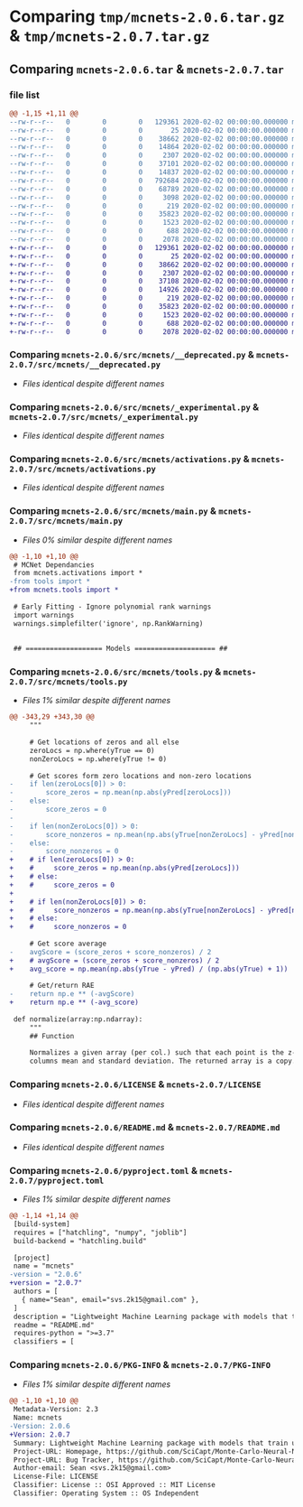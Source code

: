 # Comparing `tmp/mcnets-2.0.6.tar.gz` & `tmp/mcnets-2.0.7.tar.gz`

## Comparing `mcnets-2.0.6.tar` & `mcnets-2.0.7.tar`

### file list

```diff
@@ -1,15 +1,11 @@
--rw-r--r--   0        0        0   129361 2020-02-02 00:00:00.000000 mcnets-2.0.6/src/mcnets/__deprecated.py
--rw-r--r--   0        0        0       25 2020-02-02 00:00:00.000000 mcnets-2.0.6/src/mcnets/__init__.py
--rw-r--r--   0        0        0    38662 2020-02-02 00:00:00.000000 mcnets-2.0.6/src/mcnets/_experimental.py
--rw-r--r--   0        0        0    14864 2020-02-02 00:00:00.000000 mcnets-2.0.6/src/mcnets/_nlp_tools.py
--rw-r--r--   0        0        0     2307 2020-02-02 00:00:00.000000 mcnets-2.0.6/src/mcnets/activations.py
--rw-r--r--   0        0        0    37101 2020-02-02 00:00:00.000000 mcnets-2.0.6/src/mcnets/main.py
--rw-r--r--   0        0        0    14837 2020-02-02 00:00:00.000000 mcnets-2.0.6/src/mcnets/tools.py
--rw-r--r--   0        0        0   792684 2020-02-02 00:00:00.000000 mcnets-2.0.6/stock tests/spy
--rw-r--r--   0        0        0    68789 2020-02-02 00:00:00.000000 mcnets-2.0.6/stock tests/stocks.xlsx
--rw-r--r--   0        0        0     3098 2020-02-02 00:00:00.000000 mcnets-2.0.6/stock tests/top500tickers_list
--rw-r--r--   0        0        0      219 2020-02-02 00:00:00.000000 mcnets-2.0.6/.gitignore
--rw-r--r--   0        0        0    35823 2020-02-02 00:00:00.000000 mcnets-2.0.6/LICENSE
--rw-r--r--   0        0        0     1523 2020-02-02 00:00:00.000000 mcnets-2.0.6/README.md
--rw-r--r--   0        0        0      688 2020-02-02 00:00:00.000000 mcnets-2.0.6/pyproject.toml
--rw-r--r--   0        0        0     2078 2020-02-02 00:00:00.000000 mcnets-2.0.6/PKG-INFO
+-rw-r--r--   0        0        0   129361 2020-02-02 00:00:00.000000 mcnets-2.0.7/src/mcnets/__deprecated.py
+-rw-r--r--   0        0        0       25 2020-02-02 00:00:00.000000 mcnets-2.0.7/src/mcnets/__init__.py
+-rw-r--r--   0        0        0    38662 2020-02-02 00:00:00.000000 mcnets-2.0.7/src/mcnets/_experimental.py
+-rw-r--r--   0        0        0     2307 2020-02-02 00:00:00.000000 mcnets-2.0.7/src/mcnets/activations.py
+-rw-r--r--   0        0        0    37108 2020-02-02 00:00:00.000000 mcnets-2.0.7/src/mcnets/main.py
+-rw-r--r--   0        0        0    14926 2020-02-02 00:00:00.000000 mcnets-2.0.7/src/mcnets/tools.py
+-rw-r--r--   0        0        0      219 2020-02-02 00:00:00.000000 mcnets-2.0.7/.gitignore
+-rw-r--r--   0        0        0    35823 2020-02-02 00:00:00.000000 mcnets-2.0.7/LICENSE
+-rw-r--r--   0        0        0     1523 2020-02-02 00:00:00.000000 mcnets-2.0.7/README.md
+-rw-r--r--   0        0        0      688 2020-02-02 00:00:00.000000 mcnets-2.0.7/pyproject.toml
+-rw-r--r--   0        0        0     2078 2020-02-02 00:00:00.000000 mcnets-2.0.7/PKG-INFO
```

### Comparing `mcnets-2.0.6/src/mcnets/__deprecated.py` & `mcnets-2.0.7/src/mcnets/__deprecated.py`

 * *Files identical despite different names*

### Comparing `mcnets-2.0.6/src/mcnets/_experimental.py` & `mcnets-2.0.7/src/mcnets/_experimental.py`

 * *Files identical despite different names*

### Comparing `mcnets-2.0.6/src/mcnets/activations.py` & `mcnets-2.0.7/src/mcnets/activations.py`

 * *Files identical despite different names*

### Comparing `mcnets-2.0.6/src/mcnets/main.py` & `mcnets-2.0.7/src/mcnets/main.py`

 * *Files 0% similar despite different names*

```diff
@@ -1,10 +1,10 @@
 # MCNet Dependancies
 from mcnets.activations import *
-from tools import *
+from mcnets.tools import *
 
 # Early Fitting - Ignore polynomial rank warnings
 import warnings
 warnings.simplefilter('ignore', np.RankWarning)
 
 
 ## =================== Models ==================== ##
```

### Comparing `mcnets-2.0.6/src/mcnets/tools.py` & `mcnets-2.0.7/src/mcnets/tools.py`

 * *Files 1% similar despite different names*

```diff
@@ -343,29 +343,30 @@
     """
 
     # Get locations of zeros and all else
     zeroLocs = np.where(yTrue == 0)
     nonZeroLocs = np.where(yTrue != 0)
 
     # Get scores form zero locations and non-zero locations
-    if len(zeroLocs[0]) > 0:
-        score_zeros = np.mean(np.abs(yPred[zeroLocs]))
-    else:
-        score_zeros = 0
-
-    if len(nonZeroLocs[0]) > 0:
-        score_nonzeros = np.mean(np.abs(yTrue[nonZeroLocs] - yPred[nonZeroLocs]) / np.abs(yTrue[nonZeroLocs]))
-    else:
-        score_nonzeros = 0
+    # if len(zeroLocs[0]) > 0:
+    #     score_zeros = np.mean(np.abs(yPred[zeroLocs]))
+    # else:
+    #     score_zeros = 0
+
+    # if len(nonZeroLocs[0]) > 0:
+    #     score_nonzeros = np.mean(np.abs(yTrue[nonZeroLocs] - yPred[nonZeroLocs]) / np.abs(yTrue[nonZeroLocs]))
+    # else:
+    #     score_nonzeros = 0
 
     # Get score average
-    avgScore = (score_zeros + score_nonzeros) / 2
+    # avgScore = (score_zeros + score_nonzeros) / 2
+    avg_score = np.mean(np.abs(yTrue - yPred) / (np.abs(yTrue) + 1))
 
     # Get/return RAE
-    return np.e ** (-avgScore)
+    return np.e ** (-avg_score)
 
 def normalize(array:np.ndarray):
     """
     ## Function
 
     Normalizes a given array (per col.) such that each point is the z-score for the given 
     columns mean and standard deviation. The returned array is a copy.
```

### Comparing `mcnets-2.0.6/LICENSE` & `mcnets-2.0.7/LICENSE`

 * *Files identical despite different names*

### Comparing `mcnets-2.0.6/README.md` & `mcnets-2.0.7/README.md`

 * *Files identical despite different names*

### Comparing `mcnets-2.0.6/pyproject.toml` & `mcnets-2.0.7/pyproject.toml`

 * *Files 1% similar despite different names*

```diff
@@ -1,14 +1,14 @@
 [build-system]
 requires = ["hatchling", "numpy", "joblib"]
 build-backend = "hatchling.build"
 
 [project]
 name = "mcnets"
-version = "2.0.6"
+version = "2.0.7"
 authors = [
   { name="Sean", email="svs.2k15@gmail.com" },
 ]
 description = "Lightweight Machine Learning package with models that train using simple Monte Carlo-like methods."
 readme = "README.md"
 requires-python = ">=3.7"
 classifiers = [
```

### Comparing `mcnets-2.0.6/PKG-INFO` & `mcnets-2.0.7/PKG-INFO`

 * *Files 1% similar despite different names*

```diff
@@ -1,10 +1,10 @@
 Metadata-Version: 2.3
 Name: mcnets
-Version: 2.0.6
+Version: 2.0.7
 Summary: Lightweight Machine Learning package with models that train using simple Monte Carlo-like methods.
 Project-URL: Homepage, https://github.com/SciCapt/Monte-Carlo-Neural-Nets
 Project-URL: Bug Tracker, https://github.com/SciCapt/Monte-Carlo-Neural-Nets/issues
 Author-email: Sean <svs.2k15@gmail.com>
 License-File: LICENSE
 Classifier: License :: OSI Approved :: MIT License
 Classifier: Operating System :: OS Independent
```

